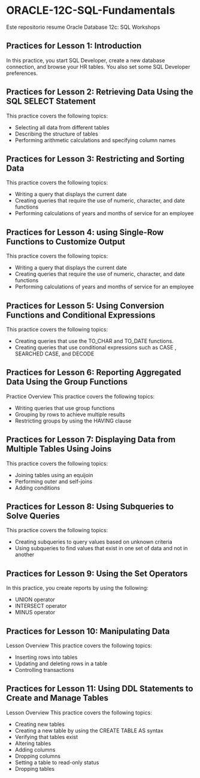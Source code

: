 # ORACLE-12C-SQL-Fundamentals
Este repositorio resume Oracle Database 12c: SQL Workshops

## Practices for Lesson 1: Introduction
In this practice, you start SQL Developer, create a new database connection, and browse your HR tables. 
You also set some SQL Developer preferences.

## Practices for Lesson 2: Retrieving Data Using the SQL SELECT Statement
This practice covers the following topics:
- Selecting all data from different tables
- Describing the structure of tables
- Performing arithmetic calculations and specifying column names

## Practices for Lesson 3: Restricting and Sorting Data
This practice covers the following topics:
- Writing a query that displays the current date
- Creating queries that require the use of numeric, character, and date functions
- Performing calculations of years and months of service for an employee

## Practices for Lesson 4: using Single-Row Functions to Customize Output
This practice covers the following topics:
- Writing a query that displays the current date
- Creating queries that require the use of numeric, character, and date functions
- Performing calculations of years and months of service for an employee

## Practices for Lesson 5: Using Conversion Functions and Conditional Expressions
This practice covers the following topics:
- Creating queries that use the TO_CHAR and TO_DATE functions.
- Creating queries that use conditional expressions such as CASE , SEARCHED CASE, and DECODE

## Practices for Lesson 6: Reporting Aggregated Data Using the Group Functions
Practice Overview
This practice covers the following topics:
- Writing queries that use group functions
- Grouping by rows to achieve multiple results
- Restricting groups by using the HAVING clause

## Practices for Lesson 7: Displaying Data from Multiple Tables Using Joins
This practice covers the following topics:
- Joining tables using an equijoin
- Performing outer and self-joins
- Adding conditions

## Practices for Lesson 8: Using Subqueries to Solve Queries
This practice covers the following topics:
- Creating subqueries to query values based on unknown criteria
- Using subqueries to find values that exist in one set of data and not in another

## Practices for Lesson 9: Using the Set Operators
In this practice, you create reports by using the following:
- UNION operator
- INTERSECT operator
- MINUS operator

## Practices for Lesson 10: Manipulating Data
Lesson Overview
This practice covers the following topics:
- Inserting rows into tables
- Updating and deleting rows in a table
- Controlling transactions

## Practices for Lesson 11: Using DDL Statements to Create and Manage Tables
Lesson Overview
This practice covers the following topics:
- Creating new tables
- Creating a new table by using the CREATE TABLE AS syntax
- Verifying that tables exist
- Altering tables
- Adding columns
- Dropping columns
- Setting a table to read-only status
- Dropping tables
